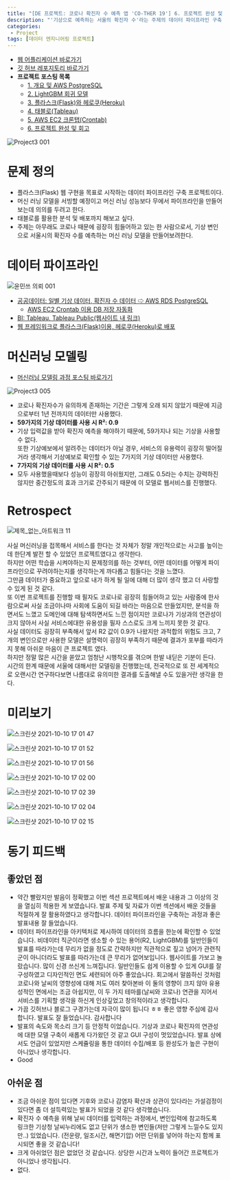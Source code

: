 ```yaml
---
title: "[DE 프로젝트: 코로나 확진자 수 예측 앱 'CO-THER 19'] 6. 프로젝트 완성 및 회고"
description: "'기상으로 예측하는 서울의 확진자 수'라는 주제의 데이터 파이프라인 구축 및 머신러닝 서빙 앱 배포 프로젝트: 프로젝트 최종 완성, 서비스 소개 및 회고"
categories:
 - Project
tags: [데이터 엔지니어링 프로젝트]
---
```


- [웹 어플리케이션 바로가기](https://cother.herokuapp.com/)
- [깃 허브 레포지토리 바로가기](https://github.com/6mini/cother19)
- **프로젝트 포스팅 목록**
    - [1. 개요 및 AWS PostgreSQL](https://6mini.github.io/project/2021/10/06/cother1/)
    - [2. LightGBM 회귀 모델](https://6mini.github.io/project/2021/10/07/Cother2/)
    - [3. 플라스크(Flask)와 헤로쿠(Heroku)](https://6mini.github.io/project/2021/10/08/Cother3/)
    - [4. 태블로(Tableau)](https://6mini.github.io/project/2021/10/09/Cother4/)
    - [5. AWS EC2 크론탭(Crontab)](https://6mini.github.io/project/2021/10/10/Cother5/)
    - [6. 프로젝트 완성 및 회고](https://6mini.github.io/project/2021/10/11/Cother6/)

![Project3 001](https://user-images.githubusercontent.com/79494088/136796271-f4a3aff3-a3a3-4137-a4b0-857faa3628a7.jpeg)

# 문제 정의
- 플라스크(Flask) 웹 구현을 목표로 시작하는 데이터 파이프라인 구축 프로젝트이다.
- 머신 러닝 모델을 서빙할 예정이고 머신 러닝 성능보다 무에서 파이프라인을 만들어 보는데 의의를 두려고 한다.
- 태블로를 활용한 분석 및 배포까지 해보고 싶다.
- 주제는 아무래도 코로나 때문에 굉장히 힘들어하고 있는 한 사람으로서, 기상 변인으로 서울시의 확진자 수를 예측하는 머신 러닝 모델을 만들어보려한다.

# 데이터 파이프라인

![윤민쓰 의뢰 001](https://user-images.githubusercontent.com/79494088/143800098-30dd0c0f-d9b1-4ae5-8480-50aa45499c23.png)

- [공공데이터: 일별 기상 데이터, 확진자 수 데이터 ⇨ AWS RDS PostgreSQL](https://6mini.github.io/project/2021/10/06/cother1/)
  - [AWS EC2 Crontab 이용 DB 저장 자동화](https://6mini.github.io/project/2021/10/10/Cother5/)
- [BI: Tableau, Tableau Public(웹사이트 내 링크)](https://6mini.github.io/project/2021/10/09/Cother4/)
- [웹 프레임워크로 플라스크(Flask)이용, 헤로쿠(Heroku)로 배포](https://6mini.github.io/project/2021/10/08/Cother3/)

# 머신러닝 모델링
- [머신러닝 모델링 과정 포스팅 바로가기](https://6mini.github.io/project/2021/10/07/Cother2/)

![Project3 005](https://user-images.githubusercontent.com/79494088/136805363-a15f4472-06a5-477e-974e-ae885104ab83.jpeg)

- 코로나 확진자수가 유의하게 존재하는 기간은 그렇게 오래 되지 않았기 때문에 지금으로부터 1년 전까지의 데이터만 사용했다.
- **59가지의 기상 데이터를 사용 시 R²: 0.9**
- 기상 입력값을 받아 확진자 예측을 해야하기 때문에, 59가지나 되는 기상을 사용할 수 없다.<br>
또한 기상예보에서 알려주는 데이터가 아닐 경우, 서비스의 유용력이 굉장히 떨어질거라 생각해서 기상예보로 확인할 수 있는 7가지의 기상 데이터만 사용했다.
- **7가지의 기상 데이터를 사용 시 R²: 0.5**
- 모두 사용했을때보다 성능이 굉장히 아쉬웠지만, 그래도 0.5라는 수치는 강력하진 않지만 중간정도의 효과 크기로 간주되기 때문에 이 모델로 웹서비스를 진행했다.

# Retrospect

![제목_없는_아트워크 11](https://user-images.githubusercontent.com/79494088/136816763-d14273ad-c228-43ba-8176-76ccb606e546.png)

사실 머신러닝을 접목해서 서비스를 한다는 것 자체가 정말 개인적으로는 사고를 높이는데 한단계 발전 할 수 있었던 프로젝트였다고 생각한다.<br>
하지만 어떤 학습을 시켜야하는지 문제정의를 하는 것부터, 어떤 데이터를 어떻게 파이프라인으로 꾸려야하는지를 생각하는게 까다롭고 힘들다는 것을 느꼈다.<br>
그만큼 데이터가 중요하고 앞으로 내가 하게 될 일에 대해 더 많이 생각 했고 더 사랑할 수 있게 된 것 같다.<br>
또 이번 프로젝트를 진행할 때 필자도 코로나로 굉장히 힘들어하고 있는 사람중에 한사람으로써 사실 조금이나마 사회에 도움이 되길 바라는 마음으로 만들었지만, 분석을 하면서도 느꼈고 도메인에 대해 탐색하면서도 느낀 점이지만 코로나가 기상과의 연관성이 크지 않아서 사실 서비스에대한 유용성을 필자 스스로도 크게 느끼지 못한 것 같다.<br>
사실 데이터도 굉장히 부족해서 앞서 R2 값이 0.9가 나왔지만 과적합의 위험도 크고, 7개의 변인으로만 사용한 모델은 설명력이 굉장히 부족하기 때문에 결과가 포부를 따라가지 못해 아쉬운 마음이 큰 프로젝트 였다.<br>
하지만 정말 많은 시간을 쏟았고 엄청난 시행착오를 겪으며 한발 내딛은 기분이 든다.<br>
시간의 한계 때문에 서울에 대해서만 모델링을 진행했는데, 전국적으로 또 전 세계적으로 오랜시간 연구하다보면 나름대로 유의미한 결과를 도출해낼 수도 있을거란 생각을 한다.

# 미리보기

![스크린샷 2021-10-10 17 01 47](https://user-images.githubusercontent.com/79494088/136687686-18ce64f4-830a-48d4-9b0e-363a268cb73b.png)

![스크린샷 2021-10-10 17 01 52](https://user-images.githubusercontent.com/79494088/136687688-44ec1016-8fe2-4e31-9360-8b19317a687f.png)

![스크린샷 2021-10-10 17 01 56](https://user-images.githubusercontent.com/79494088/136687689-805cfc62-c2b5-40f3-a003-788da1f9a72a.png)

![스크린샷 2021-10-10 17 02 00](https://user-images.githubusercontent.com/79494088/136687690-9bd3959c-c555-47c9-876a-00453c3c1d99.png)

![스크린샷 2021-10-10 17 02 39](https://user-images.githubusercontent.com/79494088/136687682-c965ca54-b4e1-4007-8765-ff405fd5b545.png)

![스크린샷 2021-10-10 17 02 04](https://user-images.githubusercontent.com/79494088/136687692-caf45609-fef4-4118-98b4-3d591860cb9f.png)

![스크린샷 2021-10-10 17 02 15](https://user-images.githubusercontent.com/79494088/136687693-29019123-c5b8-4682-8954-cca5caca2910.png)




# 동기 피드백

## 좋았던 점
- 약간 빨랐지만 발음이 정확했고 이번 섹션 프로젝트에서 배운 내용과 그 이상의 것을 열심히 적용한 게 보였습니다. 발표 주제 및 자료가 이번 섹션에서 배운 것들을 적절하게 잘 활용하였다고 생각합니다. 데이터 파이프라인을 구축하는 과정과 좋은 발표내용 잘 들었습니다.
- 데이터 파이프라인을 아키텍처로 제시하여 데이터의 흐름을 한눈에 확인할 수 있었습니다. 비데이터 직군이라면 생소할 수 있는 용어(R2, LightGBM)를 일반인들이 발표를 따라가는데 무리가 없을 정도로 간략하지만 직관적으로 짚고 넘어가 관련직군이 아니더라도 발표를 따라가는데 큰 무리가 없어보입니다. 웹사이트를 가보고 놀랐습니다. 많이 신경 쓰신게 느껴집니다. 일반인들도 쉽게 이용할 수 있게 GUI를 잘 구성하였고 디자인적인 면도 세련되어 아주 좋았습니다. 회고에서 말씀하신 것처럼 코로나와 날씨의 영향성에 대해 저도 여러 찾아본바 이 둘의 영향이 크지 않아 유용성적인 면에서는 조금 아쉽지만, 이 두 가지 테마를(날씨와 코로나) 연관을 지어서 서비스를 기획할 생각을 하신게 인상깊었고 창의적이라고 생각합니다.
- 가끔 깃허브나 블로그 구경가는데 자극이 많이 됩니다 ㅎㅎ 좋은 영향 주심에 감사합니다. 발표도 잘 들었습니다. 감사합니다
- 발표의 속도와 목소리 크기 등 안정적 이었습니다. 기상과 코로나 확진자의 연관성에 대한 모델 구축이 새롭게 다가왔던 것 같고 GUI 구성이 멋있었습니다. 발표 상에서도 언급이 있었지만 스케쥴링을 통한 데이터 수집/배포 등 완성도가 높은 구현이 아니었나 생각합니다.
- Good

## 아쉬운 점
- 조금 아쉬운 점이 있다면 기후와 코로나 감염자 확산과 상관이 있다라는 가설검정이 있다면 좀 더 설득력있는 발표가 되었을 것 같다 생각했습니다.
- 확진자 수 예측을 위해 날씨 데이터를 입력하는 과정에서, 변인입력에 참고하도록 링크한 기상청 날씨누리에도 없고 단위가 생소한 변인들(저만 그렇게 느낄수도 있지만..) 있었습니다. (전운량, 일조시간, 해면기압) 어떤 단위를 넣어야 하는지 함께 표시되면 좋을 것 같습니다!
- 크게 아쉬었던 점은 없었던 것 같습니다. 상당한 시간과 노력이 들어간 프로젝트가 아니었나 생각됩니다.
- 없다.